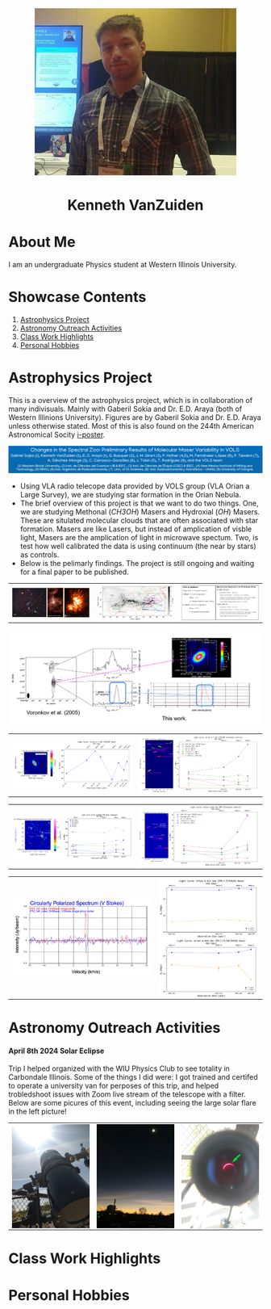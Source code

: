 <div align="center">
<img alt="Picture" src="images/pic1.jpg" width="400" />
</div>
<h1 align="center">
Kenneth VanZuiden
</h1>


# About Me

I am an undergraduate Physics student at Western Illinois University.


# Showcase Contents

1. [Astrophysics Project](#Astrophysics-Project)
2. [Astronomy Outreach Activities](#Astronomy-Outreach-Activities)
3. [Class Work Highlights](#Class-Work-Highlights)
4. [Personal Hobbies](#Personal-Hobbies)


# Astrophysics Project

This is a overview of the astrophysics project, which is in collaboration of many indivisuals. Mainly with Gaberil Sokia and Dr. E.D. Araya (both of Western Illinions University). Figures are by Gaberil Sokia and Dr. E.D. Araya unless otherwise stated. Most of this is also found on the 244th American Astronomical Socity [i-poster](https://aas244-aas.ipostersessions.com/default.aspx?s=47-44-56-F3-2D-07-04-0F-ED-65-7E-DA-6A-68-65-29&guestview=true).

<div align="center">
<img alt="Picture" src="images/p0.png" width="1000" />
</div>

- Using VLA radio telecope data provided by VOLS group (VLA Orian a Large Survey), we are studying star formation in the Orian Nebula.
- The brief overview of this project is that we want to do two things. One, we are studying Methonal (*CH3OH*) Masers and Hydroxial (*OH*) Masers. These are situlated molecular clouds that are often associated with star formation. Masers are like Lasers, but instead of amplication of visble light, Masers are the amplication of light in microwave spectum. Two, is test how well calibrated the data is using continuum (the near by stars) as controls. 
- Below is the pelimarly findings. The project is still ongoing and waiting for a final paper to be published.

<table width="100%" border="0">
  <tr>    
  <td><img src="images/p1.png" alt="" align="left" /></td>
  <td><img src="images/p2.png" alt="" align="center" /></td>
  <td><img src="images/p4.png" alt="" align="right"/></td>
  </tr>
</table>

<div align="center">
<img alt="Picture" src="images/p3.png" width="1000" />
</div>

<table width="100%" border="0">
  <tr>    
  <td><img src="images/p8.png" alt="" align="left" /></td>
  <td><img src="images/p9.png" alt="" align="right"/></td>
  </tr>
</table>

<table width="100%" border="0">
  <tr>    
  <td><img src="images/p6.png" alt="" align="left" /></td>
  <td><img src="images/p7.png" alt="" align="right"/></td>
  </tr>
</table>

<table width="100%" border="0">
  <tr>    
  <td><img src="images/p10.png" alt="" align="left" /></td>
  <td><img src="images/p11.png" alt="" align="right"/></td>
  </tr>
</table>



# Astronomy Outreach Activities
#### April 8th 2024 Solar Eclipse 
Trip I helped organized with the WIU Physics Club to see totality in Carbondale Illinois. Some of the things I did were: I got trained and certifed to operate a university van for perposes of this trip, and helped trobledshoot issues with Zoom live stream of the telescope with a filter. Below are some picures of this event, including seeing the large solar flare in the left picture!
<table width="100%" border="0">
  <tr>    
  <td><img src="images/eclipse2.jpg" alt="" align="left" /></td>
  <td><img src="images/eclipse1.jpg" alt="" align="center" /></td>
  <td><img src="images/eclipse3.jpg" alt="" align="right"/></td>
  </tr>
</table>

# Class Work Highlights

# Personal Hobbies